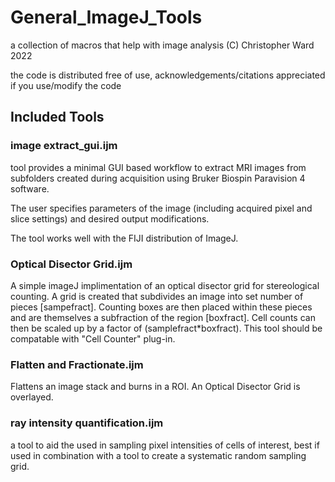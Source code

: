 # General_ImageJ_Tools
a collection of macros that help with image analysis
(C) Christopher Ward 2022

the code is distributed free of use, acknowledgements/citations appreciated if you use/modify the code

## Included Tools

### image extract_gui.ijm

tool provides a minimal GUI based workflow to extract MRI images
from subfolders created during acquisition using Bruker Biospin
Paravision 4 software.

The user specifies parameters of the image (including acquired
pixel and slice settings) and desired output modifications.

The tool works well with the FIJI distribution of ImageJ.

### Optical Disector Grid.ijm
A simple imageJ implimentation of an optical disector grid for stereological counting.
A grid is created that subdivides an image into set number of pieces [sampefract].
Counting boxes are then placed within these pieces and are themselves a subfraction of the region [boxfract].
Cell counts can then be scaled up by a factor of (samplefract*boxfract).
This tool should be compatable with "Cell Counter" plug-in.

### Flatten and Fractionate.ijm
Flattens an image stack and burns in a ROI. An Optical Disector Grid is overlayed.

### ray intensity quantification.ijm
a tool to aid the used in sampling pixel intensities of cells of interest, best if used in combination with a tool to create a systematic random sampling grid.
